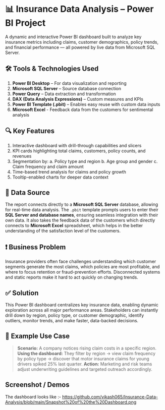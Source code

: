 # 📊 Insurance Data Analysis – Power BI Project

A dynamic and interactive Power BI dashboard built to analyze key insurance metrics including claims, customer demographics, policy trends, and financial performance — all powered by live data from Microsoft SQL Server.

## 🛠️ Tools & Technologies Used

1. **Power BI Desktop** – For data visualization and reporting
2. **Microsoft SQL Server** – Source database connection
3. **Power Query** – Data extraction and transformation
4. **DAX (Data Analysis Expressions)** – Custom measures and KPIs
5. **Power BI Template (.pbit)** – Enables easy reuse with custom data inputs
6. **Microsoft Excel** - Feedback data from the customers for sentimental analysis

## 🔍 Key Features

1. Interactive dashboard with drill-through capabilities and slicers
2. KPI cards highlighting total claims, customers, policy counts, and revenues
3. Segmentation by:
  a. Policy type and region
  b. Age group and gender
  c. Claim frequency and claim amount
4. Time-based trend analysis for claims and policy growth
5. Tooltip-enabled charts for deeper data context

## 🔌 Data Source

The report connects directly to a **Microsoft SQL Server** database, allowing for real-time data analysis. The `.pbit` template prompts users to enter their **SQL Server and database names**, ensuring seamless integration with their own data. It also takes the feedback data of the customers which directly connects to **Microsoft Excel** spreadsheet, which helps in the better understanding of the satisfaction level of the customers.

## ❗ Business Problem

Insurance providers often face challenges understanding which customer segments generate the most claims, which policies are most profitable, and where to focus retention or fraud-prevention efforts. Disconnected systems and static reports make it hard to act quickly on changing trends.

## ✅ Solution

This Power BI dashboard centralizes key insurance data, enabling dynamic exploration across all major performance areas. Stakeholders can instantly drill down by region, policy type, or customer demographic, identify outliers, monitor trends, and make faster, data-backed decisions.

## 📌 Example Use Case

> **Scenario:** A company notices rising claim costs in a specific region.
> **Using the dashboard:** They filter by region → view claim frequency by policy type → discover that motor insurance claims for young drivers          spiked 25% last quarter.
> **Action:** Marketing and risk teams adjust underwriting guidelines and targeted outreach accordingly.

## Screenshot / Demos
The dashboard looks like :- https://github.com/vikash065/Insurance-Data-Analysis/blob/main/Snapshot%20of%20the%20Dashboard.png
